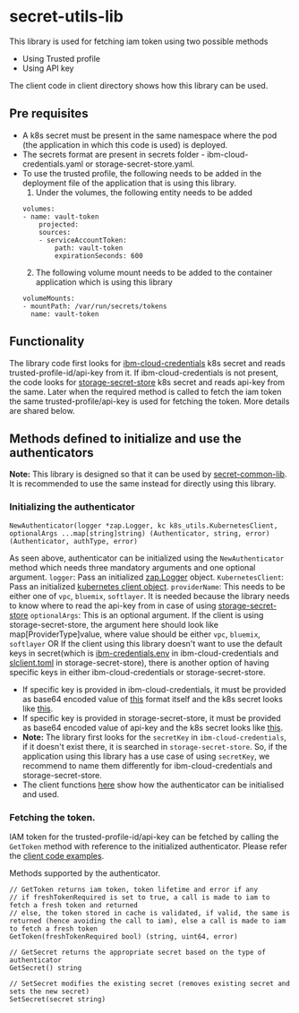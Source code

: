 # secret-utils-lib
This library is used for fetching iam token using two possible methods
- Using Trusted profile
- Using API key

The client code in client directory shows how this library can be used.

## Pre requisites

- A k8s secret must be present in the same namespace where the pod (the application in which this code is used) is deployed.
- The secrets format are present in secrets folder - ibm-cloud-credentials.yaml or storage-secret-store.yaml.
- To use the trusted profile, the following needs to be added in the deployment file of the application that is using this library.
  1. Under the volumes, the following entity needs to be added
    ```
    volumes:
    - name: vault-token
        projected:
        sources:
        - serviceAccountToken:
            path: vault-token
            expirationSeconds: 600
    ```
  2. The following volume mount needs to be added to the container application which is using this library
    ```
    volumeMounts:
    - mountPath: /var/run/secrets/tokens
      name: vault-token
    ```

## Functionality
The library code first looks for [ibm-cloud-credentials](https://github.com/IBM/secret-utils-lib/tree/master/secrets/ibm-cloud-credentials) k8s secret and reads trusted-profile-id/api-key from it. If ibm-cloud-credentials is not present, the code looks for [storage-secret-store](https://github.com/IBM/secret-utils-lib/tree/master/secrets/storage-secret-store) k8s secret and reads api-key from the same. Later when the required method is called to fetch the iam token the same trusted-profile/api-key is used for fetching the token. More details are shared below.

## Methods defined to initialize and use the authenticators

**Note:** This library is designed so that it can be used by [secret-common-lib](https://github.com/IBM/secret-common-lib). It is recommended to use the same instead for directly using this library.

### Initializing the authenticator

```
NewAuthenticator(logger *zap.Logger, kc k8s_utils.KubernetesClient, optionalArgs ...map[string]string) (Authenticator, string, error) (Authenticator, authType, error)
```

As seen above, authenticator can be initialized using the `NewAuthenticator` method which needs three mandatory arguments and one optional argument.
`logger`: Pass an initialized [zap.Logger](https://pkg.go.dev/go.uber.org/zap#Logger) object.
`KubernetesClient`: Pass an initialized [kubernetes client object](https://github.com/IBM/secret-utils-lib/blob/master/pkg/k8s_utils/k8s_client.go#L52).
`providerName`: This needs to be either one of `vpc`, `bluemix`, `softlayer`. It is needed because the library needs to know where to read the api-key from in case of using [storage-secret-store](https://github.com/IBM/secret-utils-lib/blob/master/secrets/storage-secret-store/slclient.toml)
`optionalArgs`: This is an optional argument. If the client is using storage-secret-store, the argument here should look like map[ProviderType]value, where value should be either `vpc`, `bluemix`, `softlayer` OR If the client using this library doesn't want to use the default keys in secret(which is [ibm-credentials.env](https://github.com/IBM/secret-utils-lib/blob/master/secrets/ibm-cloud-credentials/ibm-cloud-credentials.yaml#L3) in ibm-cloud-credentials and [slclient.toml](https://github.com/IBM/secret-utils-lib/blob/master/secrets/storage-secret-store/storage-secret-store.yaml#L3) in storage-secret-store), there is another option of having specific keys in either ibm-cloud-credentials or storage-secret-store.
- If specific key is provided in ibm-cloud-credentials, it must be provided as base64 encoded value of [this](https://github.com/IBM/secret-utils-lib/blob/master/secrets/ibm-cloud-credentials/iam-cloud-provider.env) format itself and the k8s secret looks like [this](https://github.com/IBM/secret-utils-lib/blob/master/secrets/ibm-cloud-credentials/ibm-cloud-credentials-with-secret-key.yaml).
- If specific key is provided in storage-secret-store, it must be provided as base64 encoded value of api-key and the k8s secret looks like [this](https://github.com/IBM/secret-utils-lib/blob/master/secrets/storage-secret-store/storage-secret-store-with-key.yaml).
- **Note:** The library first looks for the `secretKey` in `ibm-cloud-credentials`, if it doesn't exist there, it is searched in `storage-secret-store`. So, if the application using this library has a use case of using `secretKey`, we recommend to name them differently for ibm-cloud-credentials and storage-secret-store.
- The client functions [here](https://github.com/IBM/secret-utils-lib/blob/master/client/client.go) show how the authenticator can be initialised and used.

### Fetching the token.

IAM token for the trusted-profile-id/api-key can be fetched by calling the `GetToken` method with reference to the initialized authenticator. Please refer the [client code examples](https://github.com/IBM/secret-utils-lib/blob/master/client/client.go).

Methods supported by the authenticator.
```
// GetToken returns iam token, token lifetime and error if any
// if freshTokenRequired is set to true, a call is made to iam to fetch a fresh token and returned
// else, the token stored in cache is validated, if valid, the same is returned (hence avoiding the call to iam), else a call is made to iam to fetch a fresh token
GetToken(freshTokenRequired bool) (string, uint64, error)

// GetSecret returns the appropriate secret based on the type of authenticator
GetSecret() string

// SetSecret modifies the existing secret (removes existing secret and sets the new secret)
SetSecret(secret string)
```


